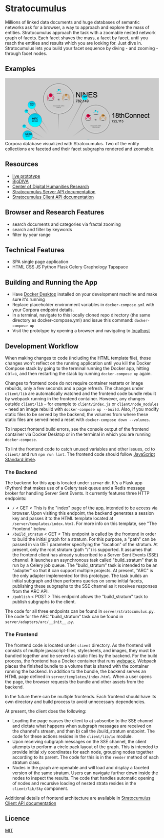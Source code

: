 # Stratocumulus

Millions of linked data documents and huge databases of semantic networks ask for a browser, a way to approach and explore the mass of entities. Stratocumulus approach the task with a zoomable nested network graph of facets. Each facet shaves the mass, a facet by facet, until you reach the entities and results which you are looking for. Just dive in. Stratocumulus lets you build your facet sequence by diving - and zooming - through facet nodes.

## Examples

[![BigDIVA Prototype](docs/stratocumulus_0.3.0_example.png)](http://prototype.bigdiva.org/)
Corpora database visualized with Stratocumulus. Two of the entity collections are faceted and their facet subgraphs rendered and zoomable.

## Resources

- [live prototype](http://prototype.bigdiva.org/)
- [BigDIVA](https://bigdiva.org/)
- [Center of Digital Humanities Research](https://codhr.dh.tamu.edu/)
- [Stratocumulus Server API documentation](#the-backend)
- [Stratocumulus Client API documentation](https://arc-code.github.io/stratocumulus/client/docs/architecture.html)

## Browser and Research Features

- search documents and categories via fractal zooming
- search and filter by keywords
- filter by year range

## Technical Features

- SPA single page application
- HTML CSS JS Python Flask Celery Graphology Tapspace

## Building and Running the App

* Have [Docker Desktop](https://www.docker.com/products/docker-desktop/) installed on your development machine and make sure it's running
* Replace placeholder environment variables in `docker-compose.yml` with your Corpora endpoint details.
* In a terminal, navigate to this locally cloned repo directory (the same directory as docker-compose.yml) and issue this command: `docker-compose up`
* Visit the prototype by opening a browser and navigating to [localhost](localhost)

## Development Workflow

When making changes to code (including the HTML template file), those changes won't reflect on the running application until you kill the Docker Compose stack by going to the terminal running the Docker app, hitting ctrl+c, and then restarting the stack by running `docker-compose up` again.

Changes to frontend code do not require container restarts or image rebuilds, only a few seconds and a page refresh. The changes under `client/lib` are automatically watched and the frontend code bundle rebuilt by webpack running in the frontend container. However, any changes outside `client/lib` – for example to `client/index.js` or `client/node_modules` – need an image rebuild with `docker-compose up --build`. Also, if you modify static files to be served by the backend, the volumes from where these static files are served need a reset with `docker-compose down --volumes`.

To inspect frontend build errors, see the console output of the frontend container via Docker Desktop or in the terminal in which you are running `docker-compose`.

To lint the frontend code to catch unused variables and other issues, cd to `client/` and run `npm run lint`. The frontend code should follow [JavaScript Standard Style](https://standardjs.com/).

### The Backend

The backend for this app is located under `server` dir. It's a Flask app (Python) that makes use of a Celery task queue and a Redis message broker for handling Server Sent Events. It currently features three HTTP endpoints:

* `/` < GET > This is the "index" page of the app, intended to be access via browser. Upon visiting this endpoint, the backend generates a session key and passes it to the HTML template located at `/server/templates/index.html`. For more info on this template, see "The Frontend" below.
* `/build_stratum` < GET > This endpoint is called by the frontend in order to build the initial graph for a stratum. For this purpose, a "path" can be passed in via GET parameter specifying the "location" of the stratum. At present, only the root stratum (path "/") is supported. It assumes that the frontend client has already subscribed to a Server Sent Events (SSE) channel. It launches an asynchronous task called "build_stratum" that is run by a Celery job queue. The "build_stratum" task is intended to be an "adapter" so that it can support multiple projects. At present, "ARC" is the only adapter implemented for this prototype. The task builds an initial subgraph and then performs queries on some initial facets, publishing these subgraphs to the SSE channel as it receives responses from the ARC API.
* `/publish` < POST > This endpoint allows the "build_stratum" task to publish subgraphs to the client.

The code for all three endpoints can be found in `server/stratocumulus.py`. The code for the ARC "build_stratum" task can be found in `server/adapters/arc/__init__.py`.

### The Frontend

The frontend code is located under `client` directory. As the frontend will consists of multiple javascript-files, stylesheets, and images, they must be bundled together and be served as static files by the backend. For the build process, the frontend has a Docker container that runs [webpack](https://webpack.js.org/). Webpack places the finished bundle to a volume that is shared with the container running the backend. In addition to the bundle, the backend serves an HTML page defined in `server/templates/index.html`. When a user opens the page, the browser requests the bundle and other assets from the backend.

In the future there can be multiple frontends. Each frontend should have its own directory and build process to avoid unnecessary dependencies.

At present, the client does the following:

* Loading the page causes the client to a) subscribe to the SSE channel and dictate what happens when subgraph messages are received on the channel's stream, and then b) call the /build_stratum endpoint. The code for these actions resides in the `client/lib/io` module.
* Upon receiving subgraph messages on the SSE channel, the client attempts to perform a circle pack layout of the graph. This is intended to provide initial x/y coordinates for each node, grouping nodes together according to its parent. The code for this is in the `render` method of each stratum class.
* Nodes in the graph are openable and will load and display a faceted version of the same stratum. Users can navigate further down inside the nodes to inspect the results. The code that handles automatic opening of nodes and recursive loading of nested strata resides in the `client/lib/Sky` component.

Additional details of frontend architecture are available in [Stratocumulus Client API documentation](https://arc-code.github.io/stratocumulus/client/docs/architecture.html)

## Licence

[MIT](LICENSE)
